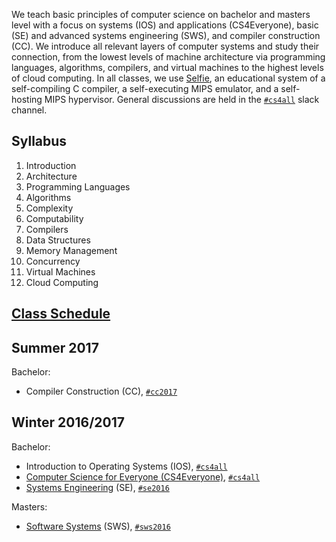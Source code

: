 We teach basic principles of computer science on bachelor and masters level with a focus on systems (IOS) and applications (CS4Everyone), basic (SE) and advanced systems engineering (SWS), and compiler construction (CC). We introduce all relevant layers of computer systems and study their connection, from the lowest levels of machine architecture via programming languages, algorithms, compilers, and virtual machines to the highest levels of cloud computing. In all classes, we use [Selfie](http://selfie.cs.uni-salzburg.at), an educational system of a self-compiling C compiler, a self-executing MIPS emulator, and a self-hosting MIPS hypervisor. General discussions are held in the [`#cs4all`](https://cksystemsteaching.slack.com/signup) slack channel.

## Syllabus

1. Introduction
2. Architecture
3. Programming Languages
4. Algorithms
5. Complexity
6. Computability
7. Compilers
8. Data Structures
9. Memory Management
10. Concurrency
11. Virtual Machines
12. Cloud Computing

## [Class Schedule](http://www.google.com/calendar/embed?src=8sic4boj129rm0k4k85g428s7k%40group.calendar.google.com)

## Summer 2017

Bachelor:

* Compiler Construction (CC), [`#cc2017`](https://cksystemsteaching.slack.com/signup)

## Winter 2016/2017

Bachelor:

* Introduction to Operating Systems (IOS), [`#cs4all`](https://cksystemsteaching.slack.com/signup)
* [Computer Science for Everyone (CS4Everyone)](http://www.rkwitt.org/teaching/cs4all.html), [`#cs4all`](https://cksystemsteaching.slack.com/signup)
* [Systems Engineering](https://github.com/cksystemsteaching/CS4All/tree/se2016) (SE), [`#se2016`](https://cksystemsteaching.slack.com/signup)

Masters:

* [Software Systems](https://github.com/cksystemsteaching/CS4All/tree/sws2016) (SWS), [`#sws2016`](https://cksystemsteaching.slack.com/signup)